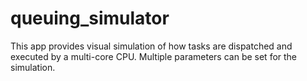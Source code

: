 # queuing_simulator
This app provides visual simulation of how tasks are dispatched and executed by a multi-core CPU. Multiple parameters can be set for the simulation.
